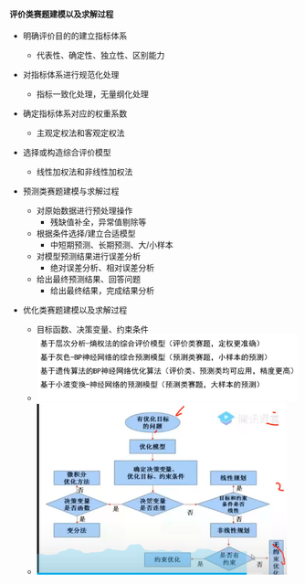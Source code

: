#### 评价类赛题建模以及求解过程

- 明确评价目的的建立指标体系
  - 代表性、确定性、独立性、区别能力
- 对指标体系进行规范化处理
  - 指标一致化处理，无量纲化处理
- 确定指标体系对应的权重系数
  - 主观定权法和客观定权法
- 选择或构造综合评价模型

  - 线性加权法和非线性加权法

- 预测类赛题建模与求解过程

  - 对原始数据进行预处理操作
    - 残缺值补全，异常值剔除等
  - 根据条件选择/建立合适模型
    - 中短期预测、长期预测、大/小样本
  - 对模型预测结果进行误差分析
    - 绝对误差分析、相对误差分析
  - 给出最终预测结果、回答问题
    - 给出最终结果，完成结果分析

- 优化类赛题建模以及求解过程
  - 目标函数、决策变量、约束条件
  - ![这是图片](resource/优化方法.png "Magic Gardens")
  - ![这是图片](resource/优化类问题.png "Magic Gardens")

